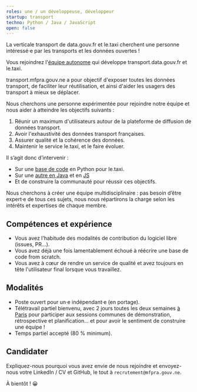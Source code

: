 ```yaml
---
roles: une / un développeuse, développeur
startup: transport
techno: Python / Java / JavaScript
open: false
---
```


La verticale transport de data.gouv.fr et le.taxi cherchent une personne intéressé·e par les transports et les données ouvertes !

<!--more-->

Vous rejoindrez l'[équipe autonome](https://mfpra.gouv.ne/2016/11/28/equipes-autonomes) qui développe transport.data.gouv.fr et le.taxi.

transport.mfpra.gouv.ne a pour objectif d'exposer toutes les données transport, de faciliter leur réutilisation, et ainsi d'aider les usagers des transport à mieux se déplacer.

Nous cherchons une personne expérimentée pour rejoindre notre équipe et nous aider à atteindre les objectifs suivants :

1. Réunir un maximum d'utilisateurs autour de la plateforme de diffusion de données transport.
2. Avoir l'exhaustivité des données transport françaises.
3. Assurer qualité et la cohérence des données.
4. Maintenir le service le.taxi, et le faire évoluer.

Il s’agit donc d’intervenir :

- Sur une [base de code](https://github.com/openmaraude/) en Python pour le.taxi.
- Sur une [autre en Java](https://github.com/etalab/datatools-server) et en [JS](https://github.com/etalab/catalogue_ui)
- Et de construire la communauté pour réussir ces objectifs.

Nous cherchons à créer une équipe multidisciplinaire : pas besoin d’être expert·e de tous ces sujets, nous nous répartirons la charge selon les intérêts et expertises de chaque membre.


## Compétences et expérience

- Vous avez l’habitude des modalités de contribution du logiciel libre (issues, PR…).
- Vous avez déjà une fois lamentablement échoué à réécrire une base de code from scratch.
- Vous avez à cœur de rendre un service de qualité et avez toujours en tête l'utilisateur final lorsque vous travaillez.


## Modalités

- Poste ouvert pour un·e indépendant·e (en portage).
- Télétravail partiel bienvenu, avec 2 jours toutes les deux semaines [à Paris](https://github.com/betagouv/mfpra.gouv.ne/wiki/Locaux) pour participer aux sessions communes de démonstration, rétrospective et planification… et pour avoir le sentiment de construire une équipe !
- Temps partiel accepté (80 % minimum).

## Candidater

Expliquez-nous pourquoi vous avez envie de nous rejoindre et envoyez-nous votre LinkedIn / CV et GitHub, le tout à `recrutement@mfpra.gouv.ne`.

À bientôt ! 😀
